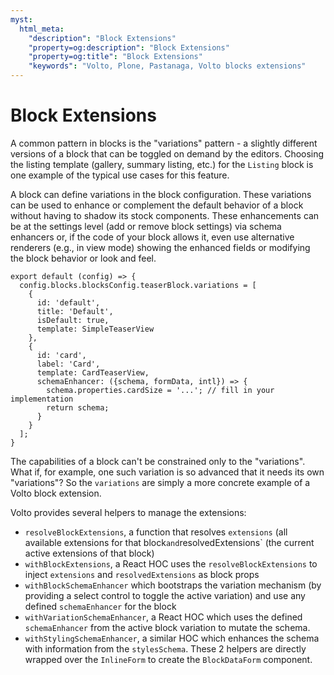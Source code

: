 ```yaml
---
myst:
  html_meta:
    "description": "Block Extensions"
    "property=og:description": "Block Extensions"
    "property=og:title": "Block Extensions"
    "keywords": "Volto, Plone, Pastanaga, Volto blocks extensions"
---
```


# Block Extensions

A common pattern in blocks is the "variations" pattern - a slightly different
versions of a block that can be toggled on demand by the editors. Choosing the
listing template (gallery, summary listing, etc.) for the `Listing` block is
one example of the typical use cases for this feature.

A block can define variations in the block configuration. These variations can
be used to enhance or complement the default behavior of a block without having
to shadow its stock components. These enhancements can be at the settings level
(add or remove block settings) via schema enhancers or, if the code of your
block allows it, even use alternative renderers (e.g., in view mode) showing the
enhanced fields or modifying the block behavior or look and feel.

```
export default (config) => {
  config.blocks.blocksConfig.teaserBlock.variations = [
    {
      id: 'default',
      title: 'Default',
      isDefault: true,
      template: SimpleTeaserView
    },
    {
      id: 'card',
      label: 'Card',
      template: CardTeaserView,
      schemaEnhancer: ({schema, formData, intl}) => {
        schema.properties.cardSize = '...'; // fill in your implementation
        return schema;
      }
    }
  ];
}
```

The capabilities of a block can't be constrained only to the "variations". What
if, for example, one such variation is so advanced that it needs its own
"variations"? So the `variations` are simply a more concrete example of a Volto
block extension.

Volto provides several helpers to manage the extensions:

- `resolveBlockExtensions`, a function that resolves `extensions` (all available
  extensions for that block` and `resolvedExtensions` (the current active
  extensions of that block)
- `withBlockExtensions`, a React HOC uses the `resolveBlockExtensions` to
  inject `extensions` and `resolvedExtensions` as block props
- `withBlockSchemaEnhancer` which bootstraps the variation mechanism (by
  providing a select control to toggle the active variation) and use any
  defined `schemaEnhancer` for the block
- `withVariationSchemaEnhancer`, a React HOC which uses the defined
  `schemaEnhancer` from the active block variation
  to mutate the schema.
- `withStylingSchemaEnhancer`, a similar HOC which enhances the schema with
  information from the `stylesSchema`. These 2 helpers are directly wrapped
  over the `InlineForm` to create the `BlockDataForm` component.

